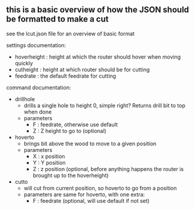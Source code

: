 ## this is a basic overview of how the JSON should be formatted to make a cut
see the lcut.json file for an overview of basic format

settings documentation:
+ hoverheight : height at which the router should hover when moving quickly
+ cutheight : height at which router should be for cutting
+ feedrate : the default feedrate for cutting

command documentation:

+ drillhole
  + drills a single hole to height 0, simple right? Returns drill bit to top when done
  + parameters
    + F : feedrate, otherwise use default
    + Z : Z height to go to (optional)
+ hoverto
  + brings bit above the wood to move to a given position
  + parameters
    + X : x position
    + Y : Y position
    + Z : z position (optional, before anything happens the router is brought up to the hoverheight)
+ cutto
  + will cut from current position, so hoverto to go from a position
  + parameters are same for hoverto, with one extra:
    + F : feedrate (optional, will use default if not set)

